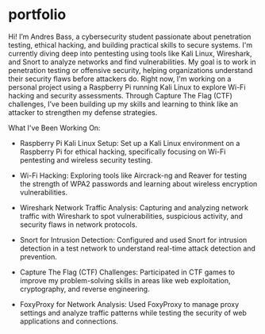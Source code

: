 # portfolio

Hi! I’m Andres Bass, a cybersecurity student passionate about penetration testing, ethical hacking, and building practical skills to secure systems. I'm currently diving deep into pentesting using tools like Kali Linux, Wireshark, and Snort to analyze networks and find vulnerabilities. My goal is to work in penetration testing or offensive security, helping organizations understand their security flaws before attackers do.
Right now, I'm working on a personal project using a Raspberry Pi running Kali Linux to explore Wi-Fi hacking and security assessments. Through Capture The Flag (CTF) challenges, I’ve been building up my skills and learning to think like an attacker to strengthen my defense strategies.

What I've Been Working On:
- Raspberry Pi Kali Linux Setup: Set up a Kali Linux environment on a Raspberry Pi for ethical hacking, specifically focusing on Wi-Fi pentesting and wireless security testing.

- Wi-Fi Hacking: Exploring tools like Aircrack-ng and Reaver for testing the strength of WPA2 passwords and learning about wireless encryption vulnerabilities.

- Wireshark Network Traffic Analysis: Capturing and analyzing network traffic with Wireshark to spot vulnerabilities, suspicious activity, and security flaws in network protocols.

- Snort for Intrusion Detection: Configured and used Snort for intrusion detection in a test network to understand real-time attack detection and prevention.

- Capture The Flag (CTF) Challenges: Participated in CTF games to improve my problem-solving skills in areas like web exploitation, cryptography, and reverse engineering.

- FoxyProxy for Network Analysis: Used FoxyProxy to manage proxy settings and analyze traffic patterns while testing the security of web applications and connections.
